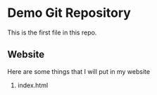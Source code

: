 # Demo Git Repository

This is the first file in this repo.

## Website

Here are some things that I will put in my website

1. index.html
